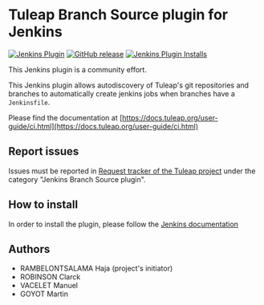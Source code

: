 # Tuleap Branch Source plugin for Jenkins

[![Jenkins Plugin](https://img.shields.io/jenkins/plugin/v/tuleap-git-branch-source.svg)](https://plugins.jenkins.io/tuleap-git-branch-source/)
[![GitHub release](https://img.shields.io/github/release/jenkinsci/tuleap-git-branch-source.svg?label=changelog)](https://plugins.jenkins.io/tuleap-git-branch-source/releases/latest)
[![Jenkins Plugin Installs](https://img.shields.io/jenkins/plugin/i/tuleap-git-branch-source.svg?color=blue)](https://plugins.jenkins.io/tuleap-git-branch-source/)

This Jenkins plugin is a community effort.

This Jenkins plugin allows autodiscovery of Tuleap's git repositories and branches to automatically create jenkins jobs when branches have a `Jenkinsfile`.

Please find the documentation at [https://docs.tuleap.org/user-guide/ci.html](https://docs.tuleap.org/user-guide/ci.html)

## Report issues

Issues must be reported in [Request tracker of the Tuleap project](https://tuleap.net/plugins/tracker/?report=1136) under the category "Jenkins Branch Source plugin".

## How to install

In order to install the plugin, please follow the [Jenkins documentation](https://www.jenkins.io/doc/book/managing/plugins/#installing-a-plugin)

## Authors

* RAMBELONTSALAMA Haja (project's initiator)
* ROBINSON Clarck
* VACELET Manuel
* GOYOT Martin
